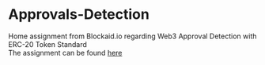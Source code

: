 # Approvals-Detection
Home assignment from Blockaid.io regarding Web3 Approval Detection with ERC-20 Token Standard\
The assignment can be found [here](https://wobbly-nutmeg-8a5.notion.site/Approvals-Detection-Extended-4dce8c2206c145f78a64650e3e085179)
